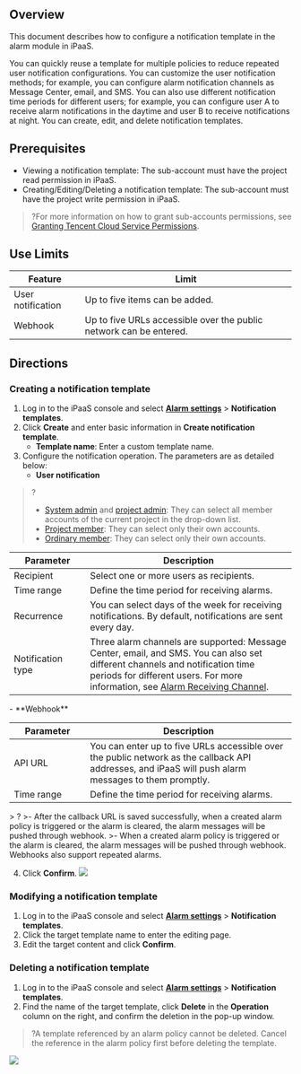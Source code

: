 ## Overview

This document describes how to configure a notification template in the alarm module in iPaaS.

You can quickly reuse a template for multiple policies to reduce repeated user notification configurations. You can customize the user notification methods; for example, you can configure alarm notification channels as Message Center, email, and SMS. You can also use different notification time periods for different users; for example, you can configure user A to receive alarm notifications in the daytime and user B to receive notifications at night.
You can create, edit, and delete notification templates.

## Prerequisites

- Viewing a notification template: The sub-account must have the project read permission in iPaaS.
- Creating/Editing/Deleting a notification template: The sub-account must have the project write permission in iPaaS.

> ?For more information on how to grant sub-accounts permissions, see [Granting Tencent Cloud Service Permissions](https://intl.cloud.tencent.com/document/product/248/36744).

## Use Limits

| Feature | Limit |
| -------- | --------------------------- |
| User notification | Up to five items can be added. |
| Webhook | Up to five URLs accessible over the public network can be entered. |

## Directions

[](id:new)
### Creating a notification template

1. Log in to the iPaaS console and select [**Alarm settings**](https://ipaas.tencentcloud.com/login) > **Notification templates**.
2. Click **Create** and enter basic information in **Create notification template**.
   - **Template name**: Enter a custom template name.
3. Configure the notification operation. The parameters are as detailed below:
	- **User notification**
> ?
> - [System admin](https://www.tencentcloud.com/document/product/1165/51574#.E8.85.BE.E8.AE.AF.E4.BA.91.E6.95.B0.E6.8D.AE.E8.BF.9E.E6.8E.A5.E5.99.A8.E8.A7.92.E8.89.B2) and [project admin](https://www.tencentcloud.com/document/product/1165/51574#.E8.85.BE.E8.AE.AF.E4.BA.91.E6.95.B0.E6.8D.AE.E8.BF.9E.E6.8E.A5.E5.99.A8.E8.A7.92.E8.89.B2): They can select all member accounts of the current project in the drop-down list.
> - [Project member](https://www.tencentcloud.com/document/product/1165/51574#.E8.85.BE.E8.AE.AF.E4.BA.91.E6.95.B0.E6.8D.AE.E8.BF.9E.E6.8E.A5.E5.99.A8.E8.A7.92.E8.89.B2): They can select only their own accounts.
> - [Ordinary member](https://www.tencentcloud.com/document/product/1165/51574#.E8.85.BE.E8.AE.AF.E4.BA.91.E6.95.B0.E6.8D.AE.E8.BF.9E.E6.8E.A5.E5.99.A8.E8.A7.92.E8.89.B2): They can select only their own accounts.
<table>
<thead>
<tr>
<th width="120px">Parameter</th>
<th>Description</th>
</tr>
</thead>
<tbody><tr>
<td>Recipient</td>
<td>Select one or more users as recipients.</td>
</tr>
<tr>
<td>Time range</td>
<td>Define the time period for receiving alarms.</td>
</tr>
<tr>
<td>Recurrence</td>
<td>You can select days of the week for receiving notifications. By default, notifications are sent every day.</td>
</tr>
<tr>
<td>Notification type</td>
<td>Three alarm channels are supported: Message Center, email, and SMS. You can also set different channels and notification time periods for different users. For more information, see <a href="https://www.tencentcloud.com/document/product/1165/51643">Alarm Receiving Channel</a>.</td>
</tr>
</tbody></table>
	- **Webhook**
 <table>
<thead>
<tr>
<th width="120px">Parameter</th>
<th>Description</th>
</tr>
</thead>
<tbody><tr>
<td><nobr>API URL</nobr></td>
<td>You can enter up to five URLs accessible over the public network as the callback API addresses, and iPaaS will push alarm messages to them promptly.
</tr>
<tr>
<td>Time range</td>
<td>Define the time period for receiving alarms.</td>
</tr>
</tbody></table>
> ? 
>- After the callback URL is saved successfully, when a created alarm policy is triggered or the alarm is cleared, the alarm messages will be pushed through webhook.
>- When a created alarm policy is triggered or the alarm is cleared, the alarm messages will be pushed through webhook. Webhooks also support repeated alarms.

>
4. Click **Confirm**.
   ![](https://qcloudimg.tencent-cloud.cn/raw/15ec0b30d31d97a4b1184eb9b0539a99.png)


### Modifying a notification template

1. Log in to the iPaaS console and select [**Alarm settings**](https://ipaas.tencentcloud.com/login) > **Notification templates**.
2. Click the target template name to enter the editing page.
3. Edit the target content and click **Confirm**.


### Deleting a notification template

1. Log in to the iPaaS console and select [**Alarm settings**](https://ipaas.tencentcloud.com/login) > **Notification templates**.
2. Find the name of the target template, click **Delete** in the **Operation** column on the right, and confirm the deletion in the pop-up window.
> ?A template referenced by an alarm policy cannot be deleted. Cancel the reference in the alarm policy first before deleting the template.
>
![](https://qcloudimg.tencent-cloud.cn/raw/cd551e86184415fbf6fed1b2f2c8d099.png)
